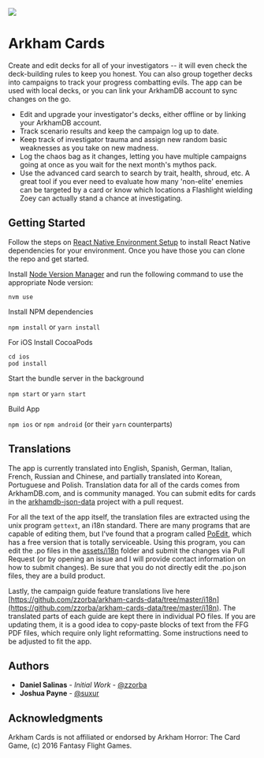 

![](https://arkhamcards.jlpayne.com/img/icon.png)

# Arkham Cards

Create and edit decks for all of your investigators -- it will even check the deck-building rules to keep you honest. You can also group together decks into campaigns to track your progress combatting evils. The app can be used with local decks, or you can link your ArkhamDB account to sync changes on the go.

* Edit and upgrade your investigator's decks, either offline or by linking your ArkhamDB account.
* Track scenario results and keep the campaign log up to date.
* Keep track of investigator trauma and assign new random basic weaknesses as you take on new madness.
* Log the chaos bag as it changes, letting you have multiple campaigns going at once as you wait for the next month's mythos pack.
* Use the advanced card search to search by trait, health, shroud, etc. A great tool if you ever need to evaluate how many 'non-elite' enemies can be targeted by a card or know which locations a Flashlight wielding Zoey can actually stand a chance at investigating.

## Getting Started

Follow the steps on [React Native Environment Setup](https://reactnative.dev/docs/environment-setup) to install React Native dependencies for your environment. Once you have those you can clone the repo and get started.

Install [Node Version Manager](https://github.com/nvm-sh/nvm) and run the following command to use the appropriate Node version:

`nvm use`

Install NPM dependencies

`npm install` or `yarn install`

For iOS Install CocoaPods

```
cd ios
pod install
```

Start the bundle server in the background

`npm start` or `yarn start`

Build App

`npm ios` or `npm android` (or their `yarn` counterparts)

## Translations
The app is currently translated into English, Spanish, German, Italian, French, Russian and Chinese, and partially translated into Korean, Portuguese and Polish. Translation data for all of the cards comes from ArkhamDB.com, and is community managed. You can submit edits for cards in the [arkhamdb-json-data](https://github.com/kamalisk/arkhamdb-json-data/) project with a pull request.

For all the text of the app itself, the translation files are extracted using the unix program `gettext`, an i18n standard. There are many programs that are capable of editing them, but I've found that a program called [PoEdit](https://poedit.net/), which has a free version that is totally serviceable. Using this program, you can edit the .po files in the [assets/i18n](https://github.com/zzorba/ArkhamCards/tree/master/assets/i18n) folder and submit the changes via Pull Request (or by opening an issue and I will provide contact information on how to submit changes). Be sure that you do not directly edit the .po.json files, they are a build product.

Lastly, the campaign guide feature translations live here [https://github.com/zzorba/arkham-cards-data/tree/master/i18n](https://github.com/zzorba/arkham-cards-data/tree/master/i18n). The translated parts of each guide are kept there in individual PO files. If you are updating them, it is a good idea to copy-paste blocks of text from the FFG PDF files, which require only light reformatting. Some instructions need to be adjusted to fit the app.

## Authors

* **Daniel Salinas** - _Initial Work_ - [@zzorba](https://github.com/zzorba)
* **Joshua Payne** - [@suxur](https://github.com/suxur)

## Acknowledgments

Arkham Cards is not affiliated or endorsed by Arkham Horror: The Card Game, (c) 2016 Fantasy Flight Games.
